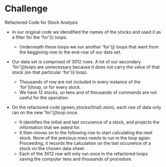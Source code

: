 # Challenge
Refactored Code for Stock Analysis

* In our original code we idendified the names of the stocks and used it as a filter for the 'for'(i) loops.
   * Underneath these loops we run another 'for'(j) loops that went from the beggining-row to the end-row of our data set.

* Our data set is comprised of 3012 rows. A lot of our secondary 'for'(j)loops are unnecessary because it does not carry the value of that stock (on that particular 'for'(i) loop). 
   * Thousands of row are not included in every instance of the 'for'(i)loop, or for every stock. 
   * We have 12 stocks, so tens and of thousands of commands are not useful for the operation.
     
* On the refactored code (green_stocks(final).xlsm), each row of data only ran on the new 'for'(j)loop once.
   * It identifies the initial and last occurence of a stock, and projects the information that we asked for.
   * It then moves on to the following row to start calculating the next stock. None of the previous rows needs to run in the 
     loop agian. Proceeding, it records the calculation on the last occurence of a stock on the chosen data sheet.
   * Each of the 3012 row will only run once in the refactored loops saving the computer tens and thousands of procedure.
